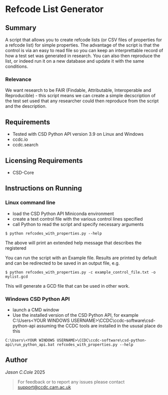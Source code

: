 # Refcode List Generator

## Summary
A script that allows you to create refcode lists (or CSV files of properties for a refcode list) for simple properties. The advantage of the script is
that the control is via an easy to read file so you can keep an interprettable record of how a test set was generated in research. You can also then
reproduce the list, or indeed run it on a new database and update it with the same conditions.

### Relevance
We want research to be FAIR (Findable, Attributable, Interoperable and Reproducible) - this script means we can create a simple decscription of the
test set used that any researcher could then reproduce from the script and the description.

## Requirements

- Tested with CSD Python API version 3.9 on Linux and Windows
- ccdc.io
- ccdc.search

## Licensing Requirements

- CSD-Core

## Instructions on Running
### Linux command line
- load the CSD Python API Miniconda environment
- create a text control file with the various control lines specified
- call Python to read the script and specify necessary arguments
~~~
$ python refcodes_with_properties.py --help
~~~
The above will print an extended help message that describes the registered 

You can run the script with an Example file. Results are printed by default and can be redirected to be saved in an output file, e.g.
~~~
$ python refcodes_with_properties.py -c example_control_file.txt -o mylist.gcd
~~~
This will generate a GCD file that can be used in other work.

### Windows CSD Python API
- launch a CMD window
- Use the installed version of the CSD Python API, for example C:\Users\<YOUR WINDOWS USERNAME>\CCDC\ccdc-software\csd-python-api assuming the CCDC tools are installed in the ususal place do this
~~~
C:\Users\<YOUR WINDOWS USERNAME>\CCDC\ccdc-software\csd-python-api\run_python_api.bat refcodes_with_properties.py --help
~~~

## Author

_Jason C.Cole_ 2025

> For feedback or to report any issues please contact [support@ccdc.cam.ac.uk](mailto:support@ccdc.cam.ac.uk)
